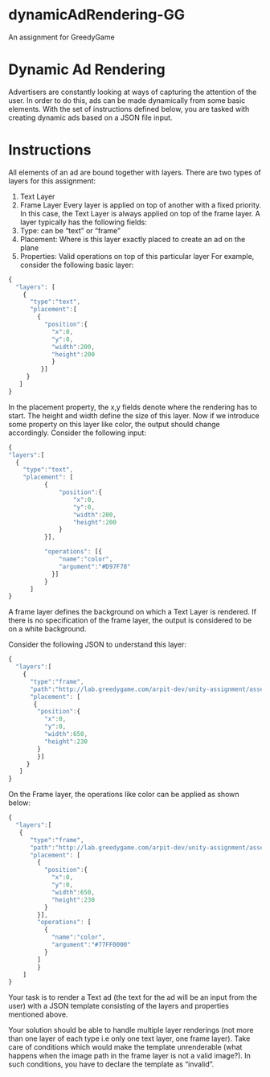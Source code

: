 # dynamicAdRendering-GG
An assignment for GreedyGame

# Dynamic Ad Rendering

Advertisers are constantly looking at ways of capturing the attention of the user. In order
to do this, ads can be made dynamically from some basic elements. With the set of
instructions defined below, you are tasked with creating dynamic ads based on a JSON file
input.

# Instructions
All elements of an ad are bound together with layers. There are two types of layers for this
assignment:
1. Text Layer
2. Frame Layer
Every layer is applied on top of another with a fixed priority. In this case, the Text Layer is
always applied on top of the frame layer. A layer typically has the following fields:
1. Type: can be “text” or “frame”
2. Placement: Where is this layer exactly placed to create an ad on the plane
3. Properties: Valid operations on top of this particular layer
For example, consider the following basic layer:

```js
{
  "layers": [
    {
      "type":"text",
      "placement":[
        {
          "position":{
            "x":0,
            "y":0,
            "width":200,
            "height":200
            }
         }]
     }
   ]
}       
```

In the placement property, the x,y fields denote where the rendering has to start. The
height and width define the size of this layer.
Now if we introduce some property on this layer like color, the output should change
accordingly. Consider the following input:

```js
{
"layers":[
  {
    "type":"text",
    "placement": [
          {
              "position":{
                  "x":0,
                  "y":0,
                  "width":200,
                  "height":200
              }
          }],

          "operations": [{
              "name":"color",
              "argument":"#D97F78"
            }]
          }
      ]
}
```

A frame layer defines the background on which a Text Layer is rendered. If there is no
specification of the frame layer, the output is considered to be on a white background.

Consider the following JSON to understand this layer:
```js
{
  "layers":[
    {
      "type":"frame",
      "path":"http://lab.greedygame.com/arpit-dev/unity-assignment/assets/wcc2_f2.png",
      "placement": [
       {
        "position":{
          "x":0,
          "y":0,
          "width":650,
          "height":230
        }
        }]
     }
   ]
}
```

On the Frame layer, the operations like color can be applied as shown below:

```js
{
  "layers":[
   {
      "type":"frame",
      "path":"http://lab.greedygame.com/arpit-dev/unity-assignment/assets/wcc2_f2.png",
      "placement": [
        {
          "position":{
            "x":0,
            "y":0,
            "width":650,
            "height":230
          } 
        }],
        "operations": [
          {
            "name":"color",
            "argument":"#77FF0000"
          }
        ]
        }
    ]
}
```


Your task is to render a Text ad (the text for the ad will be an input from the user) with a
JSON template consisting of the layers and properties mentioned above.

Your solution should be able to handle multiple layer renderings (not more than one layer
of each type i.e only one text layer, one frame layer). Take care of conditions which would
make the template unrenderable (what happens when the image path in the frame layer is
not a valid image?). In such conditions, you have to declare the template as “invalid”.
